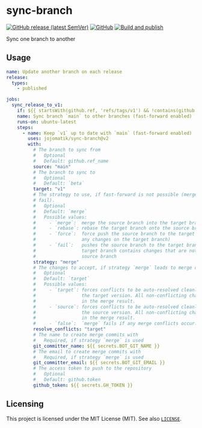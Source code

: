 # sync-branch
[![GitHub release (latest SemVer)](https://img.shields.io/github/v/release/jojomatik/sync-branch?sort=semver)](https://github.com/jojomatik/sync-branch/releases) [![GitHub](https://img.shields.io/github/license/jojomatik/sync-branch)](LICENSE) [![Build and publish](https://github.com/jojomatik/sync-branch/actions/workflows/publish.yml/badge.svg)](https://github.com/jojomatik/sync-branch/actions/workflows/publish.yml) 

Sync one branch to another

## Usage
```yml
name: Update another branch on each release
release:
  types:
    - published

jobs:
  sync_release_to_v1:
    if: ${{ startsWith(github.ref, 'refs/tags/v1') && !contains(github.ref, 'beta') }}
    name: Sync branch `main` to other branches (fast-forward enabled)
    runs-on: ubuntu-latest
    steps:
      - name: Keep `v1` up to date with `main` (fast-forward enabled)
        uses: jojomatik/sync-branch@v2
        with:
          # The branch to sync from
          #   Optional
          #   Default: github.ref_name
          source: "main"
          # The branch to sync to
          #   Optional
          #   Default: `beta`
          target: "v1"
          # The strategy to use, if fast-forward is not possible (merge, rebase, force, 
          # fail).
          #   Optional
          #   Default: `merge`
          #   Possible values:
          #     - `merge`:  merge the source branch into the target branch
          #     - `rebase`: rebase the target branch onto the source branch
          #     - `force`:  force push the source branch to the target branch (overrides
          #                 any changes on the target branch)
          #     - `fail`:   pushes the source branch to the target branch, fails if the 
          #                 target branch contains changes that are not present in the 
          #                 source branch
          strategy: "merge"
          # The changes to accept, if strategy `merge` leads to merge conflicts
          #   Optional
          #   Default: `target`
          #   Possible values:
          #     - `target`: forces conflicts to be auto-resolved cleanly by favoring
          #                 the target version. All non-conflicting changes are reflected 
          #                 in the merge result.
          #     - `source`: forces conflicts to be auto-resolved cleanly by favoring
          #                 the source version. All non-conflicting changes are reflected 
          #                 in the merge result.
          #     - `false`:  `merge` fails if any merge conflicts occur.
          resolve_conflicts: "target"
          # The name to create merge commits with
          #   Required, if strategy `merge` is used
          git_committer_name: ${{ secrets.BOT_GIT_NAME }}
          # The email to create merge commits with
          #   Required, if strategy `merge` is used
          git_committer_email: ${{ secrets.BOT_GIT_EMAIL }}
          # The access token to push to the repository
          #   Optional
          #   Default: github.token
          github_token: ${{ secrets.GH_TOKEN }}
```

## Licensing
This project is licensed under the MIT License (MIT). See also [`LICENSE`](LICENSE).
